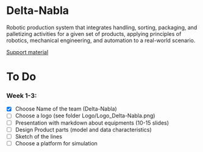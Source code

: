 # Delta-Nabla

Robotic production system that integrates handling, sorting, packaging, and palletizing activities for a given set of products, applying principles of robotics, mechanical engineering, and automation to a real-world scenario.

[Support material](https://sites.google.com/view/clujrobotics/courses/robotization-manufacturing-ii-rf_ii/project-how-to-design-an-industrial-robotic-system)

# To Do

### Week 1-3:

- [x] Choose Name of the team (Delta-Nabla)
- [ ] Choose a logo (see folder Logo/Logo_Delta-Nabla.png)
- [ ] Presentation with markdown about equipments (10-15 slides)
- [ ] Design Product parts (model and data characteristics)
- [ ] Sketch of the lines
- [ ] Choose a platform for simulation
